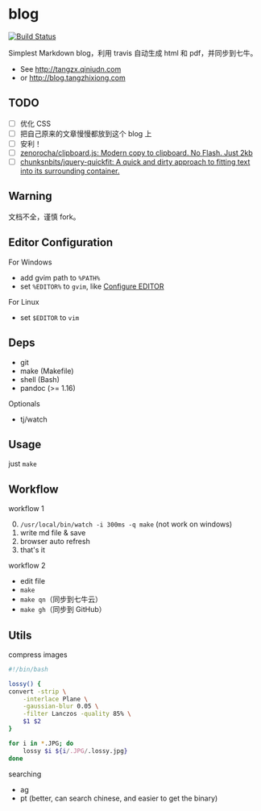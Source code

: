 # blog

[![Build Status](https://travis-ci.org/district10/blog.svg?branch=master)](https://travis-ci.org/district10/blog)

Simplest Markdown blog，利用 travis 自动生成 html 和 pdf，并同步到七牛。

  - See <http://tangzx.qiniudn.com>
  - or <http://blog.tangzhixiong.com>

## TODO

* [ ] 优化 CSS
* [ ] 把自己原来的文章慢慢都放到这个 blog 上
* [ ] 安利！
* [ ] [zenorocha/clipboard.js: Modern copy to clipboard. No Flash. Just 2kb](https://github.com/zenorocha/clipboard.js/)
* [ ] [chunksnbits/jquery-quickfit: A quick and dirty approach to fitting text into its surrounding container.](https://github.com/chunksnbits/jquery-quickfit)

## Warning

文档不全，谨慎 fork。

## Editor Configuration

For Windows

* add gvim path to `%PATH%`
* set `%EDITOR%` to `gvim`, like [Configure EDITOR](http://gnat.qiniudn.com/dvorak4tzx/editor.jpg)

For Linux

* set `$EDITOR` to `vim`

## Deps

* git
* make (Makefile)
* shell (Bash)
* pandoc (>= 1.16)

Optionals

* tj/watch

## Usage

just `make`

## Workflow

workflow 1

0. `/usr/local/bin/watch -i 300ms -q make` (not work on windows)
1. write md file & save
2. browser auto refresh
3. that's it

workflow 2

* edit file
* `make`
* `make qn`（同步到七牛云）
* `make gh`（同步到 GitHub）

## Utils

compress images

```bash
#!/bin/bash

lossy() {
convert -strip \
    -interlace Plane \
    -gaussian-blur 0.05 \
    -filter Lanczos -quality 85% \
    $1 $2
}

for i in *.JPG; do
    lossy $i ${i/.JPG/.lossy.jpg}
done
```

searching

* ag
* pt (better, can search chinese, and easier to get the binary)
